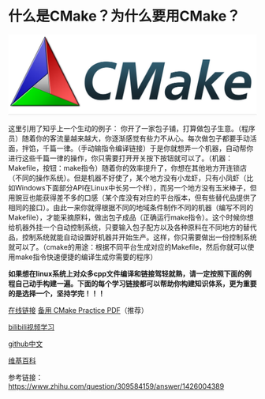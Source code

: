# 什么是CMake？为什么要用CMake？

![Alt text](../Fig/image-5.png)

这里引用了知乎上一个生动的例子：
你开了一家包子铺，打算做包子生意。（程序员）随着你的客流量越来越大，你逐渐感觉有些力不从心。每次做包子都要手动活面，拌馅，千篇一律。（手动输指令编译链接）于是你就想弄一个机器，自动帮你进行这些千篇一律的操作，你只需要打开开关按下按钮就可以了。（机器：Makefile，按钮：make指令）随着你的效率提升了，你想在其他地方开连锁店（不同的操作系统）。但是机器不好使了，某个地方没有小龙虾，只有小凤虾（比如Windows下面部分API在Linux中长另一个样），而另一个地方没有玉米棒子，但用豌豆也能获得差不多的口感（某个库没有对应的平台版本，但有些替代品提供了相同的接口）。由此一来你就得根据不同的地域条件制作不同的机器（编写不同的Makefile），才能采摘原料，做出包子成品（正确运行make指令）。这个时候你想给机器外挂一个自动控制系统，只要输入包子配方以及各种原料在不同地方的替代品，控制系统就能自动设置好机器并开始生产。这样，你只需要做出一份控制系统就可以了。（cmake的用途：根据不同平台生成对应的Makefile，然后你就可以使用make指令快速便捷的编译生成你需要的程序）






**如果想在linux系统上对众多cpp文件编译和链接驾轻就熟，请一定按照下面的例程自己动手构建一遍。下面的每个学习链接都可以帮助你构建知识体系，更为重要的是选择一个，坚持学完！！！**

[在线链接](https://gavinliu6.github.io/CMake-Practice-zh-CN/#/better-hello-world)
[备用 CMake Practice PDF](./CMake_Practice.pdf)（推荐）

[bilibili视频学习](https://www.bilibili.com/video/BV1vR4y1u77h/?spm_id_from=333.337.search-card.all.click)

[github中文](https://github.com/shendeguize/CMakeTutorialCN)

[维基百科](https://zh.wikipedia.org/zh-hans/CMake)



参考链接：https://www.zhihu.com/question/309584159/answer/1426004389